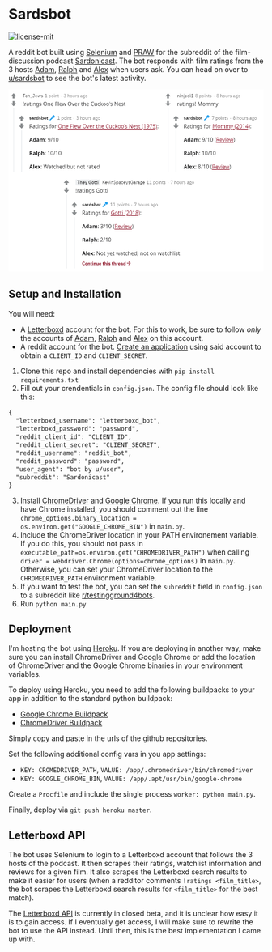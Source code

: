 # Sardsbot

[![license-mit](https://img.shields.io/badge/License-MIT-blue)](https://github.com/mattjliu/Sardsbot/blob/master/LICENSE)

A reddit bot built using [Selenium](https://selenium-python.readthedocs.io/) and [PRAW](https://praw.readthedocs.io/en/latest/) for the subreddit of the film-discussion podcast [Sardonicast](https://sardonicast.com/). The bot responds with film ratings from the 3 hosts [Adam](https://letterboxd.com/ymsunofficial/), [Ralph](https://letterboxd.com/ralfmakesmovies/) and [Alex](https://letterboxd.com/ihe/) when users ask. You can head on over to [u/sardsbot](https://www.reddit.com/user/sardsbot/) to see the bot's latest activity.

<p align="center">
 <img src="/screenshot.png" width="700"/>
</p>

## Setup and Installation

You will need:

- A [Letterboxd](https://letterboxd.com/) account for the bot. For this to work, be sure to follow *only* the accounts of [Adam](https://letterboxd.com/ymsunofficial/), [Ralph](https://letterboxd.com/ralfmakesmovies/) and [Alex](https://letterboxd.com/ihe/) on this account.
- A reddit account for the bot. [Create an application](https://github.com/reddit-archive/reddit/wiki/OAuth2-Quick-Start-Example#first-steps) using said account to obtain a `CLIENT_ID` and `CLIENT_SECRET`.

1. Clone this repo and install dependencies with `pip install requirements.txt`
2. Fill out your crendentials in `config.json`. The config file should look like this:
```
{
  "letterboxd_username": "letterboxd_bot",
  "letterboxd_password": "password",
  "reddit_client_id": "CLIENT_ID",
  "reddit_client_secret": "CLIENT_SECRET",
  "reddit_username": "reddit_bot",
  "reddit_password": "password",
  "user_agent": "bot by u/user",
  "subreddit": "Sardonicast"
}
```
3. Install [ChromeDriver](https://chromedriver.chromium.org/) and [Google Chrome](https://www.google.com/intl/en_ca/chrome/). If you run this locally and have Chrome installed, you should comment out the line `chrome_options.binary_location = os.environ.get("GOOGLE_CHROME_BIN")` in `main.py`.
4. Include the ChromeDriver location in your PATH environement variable. If you do this, you should not pass in `executable_path=os.environ.get("CHROMEDRIVER_PATH")` when calling `driver = webdriver.Chrome(options=chrome_options)` in `main.py`. Otherwise, you can set your ChromeDriver location to the `CHROMEDRIVER_PATH` environment variable.
5. If you want to test the bot, you can set the `subreddit` field in `config.json` to a subreddit like [r/testingground4bots](https://www.reddit.com/r/testingground4bots/).
6. Run `python main.py`

## Deployment

I'm hosting the bot using [Heroku](https://www.heroku.com/). If you are deploying in another way, make sure you can install ChromeDriver and Google Chrome or add the location of ChromeDriver and the Google Chrome binaries in your environment variables.

To deploy using Heroku, you need to add the following buildpacks to your app in addition to the standard python buildpack:
- [Google Chrome Buildpack](https://github.com/heroku/heroku-buildpack-google-chrome)
- [ChromeDriver Buildpack](https://github.com/heroku/heroku-buildpack-chromedriver)

Simply copy and paste in the urls of the github repositories.

Set the following additional config vars in you app settings:
- `KEY: CROMEDRIVER_PATH`, `VALUE: /app/.chromedriver/bin/chromedriver`
- `KEY: GOOGLE_CHROME_BIN`, `VALUE: /app/.apt/usr/bin/google-chrome`

Create a `Procfile` and include the single process `worker: python main.py`.

Finally, deploy via `git push heroku master`.

## Letterboxd API

The bot uses Selenium to login to a Letterboxd account that follows the 3 hosts of the podcast. It then scrapes their ratings, watchlist information and reviews for a given film. It also scrapes the Letterboxd search results to make it easier for users (when a redditor comments `!ratings <film_title>`, the bot scrapes the Letterboxd search results for `<film_title>` for the best match).

The [Letterboxd API](http://api-docs.letterboxd.com/) is currently in closed beta, and it is unclear how easy it is to gain access. If I eventually get access, I will make sure to rewrite the bot to use the API instead. Until then, this is the best implementation I came up with.
